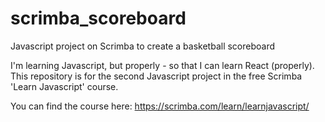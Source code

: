 # scrimba_scoreboard
Javascript project on Scrimba to create a basketball scoreboard

I'm learning Javascript, but properly - so that I can learn React (properly).
This repository is for the second Javascript project in the free Scrimba 'Learn Javascript' course.

You can find the course here: https://scrimba.com/learn/learnjavascript/
